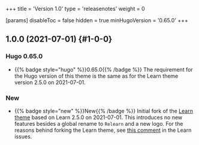 +++
title = 'Version 1.0'
type = 'releasenotes'
weight = 0

[params]
  disableToc = false
  hidden = true
  minHugoVersion = '0.65.0'
+++

## 1.0.0 (2021-07-01) {#1-0-0}

### Hugo 0.65.0

- {{% badge style="hugo" %}}0.65.0{{% /badge %}} The requirement for the Hugo version of this theme is the same as for the Learn theme version 2.5.0 on 2021-07-01.

### New

- {{% badge style="new" %}}New{{% /badge %}} Initial fork of the [Learn theme](https://github.com/matcornic/hugo-theme-learn) based on Learn 2.5.0 on 2021-07-01. This introduces no new features besides a global rename to `Relearn` and a new logo. For the reasons behind forking the Learn theme, see [this comment](https://github.com/matcornic/hugo-theme-learn/issues/442#issuecomment-907863495) in the Learn issues.
